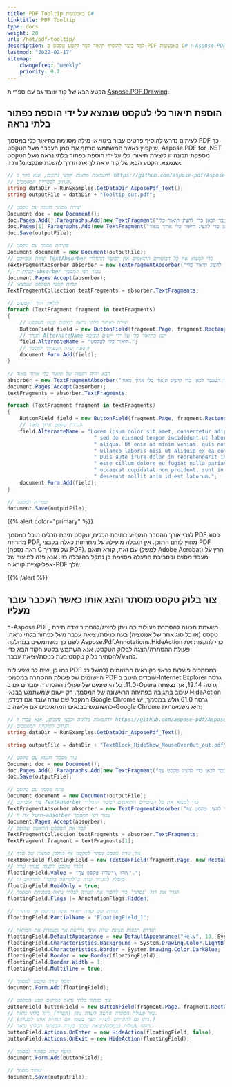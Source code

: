 ```yaml
---
title: PDF Tooltip באמצעות C#
linktitle: PDF Tooltip
type: docs
weight: 20
url: /net/pdf-tooltip/
description: למד כיצד להוסיף תיאור קצר לקטע טקסט ב-PDF באמצעות C# ו-Aspose.PDF
lastmod: "2022-02-17"
sitemap:
    changefreq: "weekly"
    priority: 0.7
---
```

<script type="application/ld+json">
{
    "@context": "https://schema.org",
    "@type": "TechArticle",
    "headline": "PDF Tooltip באמצעות C#",
    "alternativeHeadline": "הוספת תיאור קצר ל-PDF לטקסט",
    "author": {
        "@type": "Person",
        "name":"Anastasiia Holub",
        "givenName": "Anastasiia",
        "familyName": "Holub",
        "url":"https://www.linkedin.com/in/anastasiia-holub-750430225/"
    },
    "genre": "יצירת מסמך PDF",
    "keywords": "pdf, c#, הוספת תיאור קצר ל-pdf",
    "wordcount": "302",
    "proficiencyLevel":"מתחיל",
    "publisher": {
        "@type": "Organization",
        "name": "צוות מסמכי Aspose.PDF",
        "url": "https://products.aspose.com/pdf",
        "logo": "https://www.aspose.cloud/templates/aspose/img/products/pdf/aspose_pdf-for-net.svg",
        "alternateName": "Aspose",
        "sameAs": [
            "https://facebook.com/aspose.pdf/",
            "https://twitter.com/asposepdf",
            "https://www.youtube.com/channel/UCmV9sEg_QWYPi6BJJs7ELOg/featured",
            "https://www.linkedin.com/company/aspose",
            "https://stackoverflow.com/questions/tagged/aspose",
            "https://aspose.quora.com/",
            "https://aspose.github.io/"
        ],
        "contactPoint": [
            {
                "@type": "ContactPoint",
                "telephone": "+1 903 306 1676",
                "contactType": "מכירות",
                "areaServed": "US",
                "availableLanguage": "en"
            },
            {
                "@type": "ContactPoint",
                "telephone": "+44 141 628 8900",
                "contactType": "מכירות",
                "areaServed": "GB",
                "availableLanguage": "en"
            },
            {
                "@type": "ContactPoint",
                "telephone": "+61 2 8006 6987",
                "contactType": "מכירות",
                "areaServed": "AU",
                "availableLanguage": "en"
            }
        ]
    },
    "url": "/net/pdf-tooltip/",
    "mainEntityOfPage": {
        "@type": "WebPage",
        "@id": "/net/pdf-tooltip/"
    },
    "dateModified": "2022-02-04",
    "description": "למד כיצד להוסיף תיאור קצר לקטע טקסט ב-PDF באמצעות C# ו-Aspose.PDF"
}
</script>
הקטע הבא של קוד עובד גם עם ספריית [Aspose.PDF.Drawing](/pdf/net/drawing/).

## הוספת תיאור כלי לטקסט שנמצא על ידי הוספת כפתור בלתי נראה

לעיתים נדרש להוסיף פרטים עבור ביטוי או מילה מסוימת כתיאור כלי במסמך PDF כך שיקפוץ כאשר המשתמש מרחף את סמן העכבר מעל הטקסט. Aspose.PDF for .NET מספקת תכונה זו ליצירת תיאורי כלי על ידי הוספת כפתור בלתי נראה מעל הטקסט שנמצא. הקטע הבא של קוד יראה לך את הדרך להשגת פונקציונליות זו:

```csharp
// לדוגמאות מלאות וקבצי נתונים, אנא בקר ב https://github.com/aspose-pdf/Aspose.PDF-for-.NET
// הנתיב לספריית המסמכים.
string dataDir = RunExamples.GetDataDir_AsposePdf_Text();
string outputFile = dataDir + "Tooltip_out.pdf";

// יצירת מסמך דוגמה עם טקסט
Document doc = new Document();
doc.Pages.Add().Paragraphs.Add(new TextFragment("הזז את סמן העכבר לכאן כדי להציג תיאור כלי"));
doc.Pages[1].Paragraphs.Add(new TextFragment("הזז את סמן העכבר לכאן כדי להציג תיאור כלי ארוך מאוד"));
doc.Save(outputFile);

// פתיחת מסמך עם טקסט
Document document = new Document(outputFile);
// יצירת אובייקט TextAbsorber כדי למצוא את כל הביטויים התואמים את הביטוי הרגולרי
TextFragmentAbsorber absorber = new TextFragmentAbsorber("הזז את סמן העכבר לכאן כדי להציג תיאור כלי");
// קבלת ה-absorber עבור דפי המסמך
document.Pages.Accept(absorber);
// קבלת קטעי הטקסט שנמצאו
TextFragmentCollection textFragments = absorber.TextFragments;

// לולאה דרך הקטעים
foreach (TextFragment fragment in textFragments)
{
    // יצירת כפתור בלתי נראה במיקום קטע הטקסט
    ButtonField field = new ButtonField(fragment.Page, fragment.Rectangle);
    // הערך AlternateName יוצג כתיאור כלי על ידי יישום הצופה
    field.AlternateName = "תיאור כלי לטקסט.";
    // הוספת שדה הכפתור למסמך
    document.Form.Add(field);
}

// הבא יהיה דוגמה של תיאור כלי ארוך מאוד
absorber = new TextFragmentAbsorber("הזז את סמן העכבר לכאן כדי להציג תיאור כלי ארוך מאוד");
document.Pages.Accept(absorber);
textFragments = absorber.TextFragments;

foreach (TextFragment fragment in textFragments)
{
    ButtonField field = new ButtonField(fragment.Page, fragment.Rectangle);
    // הגדרת טקסט ארוך מאוד
    field.AlternateName = "Lorem ipsum dolor sit amet, consectetur adipiscing elit," +
                            " sed do eiusmod tempor incididunt ut labore et dolore magna" +
                            " aliqua. Ut enim ad minim veniam, quis nostrud exercitation" +
                            " ullamco laboris nisi ut aliquip ex ea commodo consequat." +
                            " Duis aute irure dolor in reprehenderit in voluptate velit" +
                            " esse cillum dolore eu fugiat nulla pariatur. Excepteur sint" +
                            " occaecat cupidatat non proident, sunt in culpa qui officia" +
                            " deserunt mollit anim id est laborum.";
    document.Form.Add(field);
}

// שמירת המסמך
document.Save(outputFile);
```
{{% alert color="primary" %}}

לגבי אורך ההסבר המופיע בתיבת הכלים, טקסט תיבת הכלים מוכל במסמך PDF כסוג מחרוזת PDF, מחוץ לזרם התוכן. אין הגבלה מועילה על מחרוזות כאלה בקבצי PDF (ראה נספח C של מדריך PDF). עם זאת, קורא תואם (למשל Adobe Acrobat) הרץ על מעבד מסוים ובסביבת הפעלה מסוימת כן נתקל בהגבלה כזו. אנא פנה לתיעוד של אפליקציית קורא ה-PDF שלך.

{{% /alert %}}

## צור בלוק טקסט מוסתר והצג אותו כאשר העכבר עובר מעליו

ב-Aspose.PDF, מיושמת תכונה להסתרת פעולות בה ניתן להציג/להסתיר שדה תיבת טקסט (או כל סוג אחר של אנוטציה) בעת כניסת/יציאת עכבר מעל כפתור בלתי נראה. לשם כך משתמשים במחלקה Aspose.Pdf.Annotations.HideAction כדי להקצות את פעולת ההסתרה/הצגה לבלוק הטקסט. אנא השתמש בקטע הקוד הבא כדי להציג/להסתיר בלוק טקסט בעת כניסת/יציאת עכבר.

כמו כן, שים לב שפעולות PDF במסמכים פועלות כראוי בקוראים התואמים (למשל
כל היישומים של פעולת ההסתרה במסמכי PDF עובדים היטב ב-Internet Explorer גרסה 11.0.
כל היישומים של פעולת ההסתרה עובדים גם ב-Opera גרסה 12.14, אך נצפתה עיכוב בתגובה בפתיחה הראשונה של המסמך.
רק יישום שמשתמש בבנאי HideAction המקבל שם שדה עובד אם דפדפן Google Chrome גרסה 61.0 גולש במסמך; יש להשתמש בבנאים המתאימים אם גלישה ב-Google Chrome היא משמעותית:

```csharp
// לדוגמאות מלאות וקבצי נתונים, אנא עברו ל https://github.com/aspose-pdf/Aspose.PDF-for-.NET
// הנתיב לתיקיית המסמכים.
string dataDir = RunExamples.GetDataDir_AsposePdf_Text();

string outputFile = dataDir + "TextBlock_HideShow_MouseOverOut_out.pdf";

// צור מסמך דוגמא עם טקסט
Document doc = new Document();
doc.Pages.Add().Paragraphs.Add(new TextFragment("הזז את סמן העכבר לכאן כדי להציג טקסט צף"));
doc.Save(outputFile);

// פתח מסמך עם טקסט
Document document = new Document(outputFile);
// צור אובייקט TextAbsorber כדי למצוא את כל הביטויים התואמים לביטוי הרגולרי
TextFragmentAbsorber absorber = new TextFragmentAbsorber("הזז את סמן העכבר לכאן כדי להציג טקסט צף");
// הפעל את ה-absorber עבור דפי המסמך
document.Pages.Accept(absorber);
// קבל את הטקסט הראשון שהופק
TextFragmentCollection textFragments = absorber.TextFragments;
TextFragment fragment = textFragments[1];

// צור שדה טקסט נסתר לטקסט צף במלבן המצוין של הדף
TextBoxField floatingField = new TextBoxField(fragment.Page, new Rectangle(100, 700, 220, 740));
// הגדר טקסט להצגה כערך שדה
floatingField.Value = "זהו \"שדה טקסט צף\".";
// מומלץ להגדיר שדה כ'לקריאה בלבד' לתרחיש זה
floatingField.ReadOnly = true;
// הגדר את דגל 'נסתר' כדי להפוך את השדה לבלתי נראה בפתיחת המסמך
floatingField.Flags |= AnnotationFlags.Hidden;

// הגדרת שם שדה ייחודי אינה נדרשת אך מותרת
floatingField.PartialName = "FloatingField_1";

// הגדרת תכונות תצוגת שדה אינה נדרשת אך משפרת את המראה
floatingField.DefaultAppearance = new DefaultAppearance("Helv", 10, System.Drawing.Color.Blue);
floatingField.Characteristics.Background = System.Drawing.Color.LightBlue;
floatingField.Characteristics.Border = System.Drawing.Color.DarkBlue;
floatingField.Border = new Border(floatingField);
floatingField.Border.Width = 1;
floatingField.Multiline = true;

// הוסף שדה טקסט למסמך
document.Form.Add(floatingField);

// צור כפתור בלתי נראה במיקום קטע הטקסט
ButtonField buttonField = new ButtonField(fragment.Page, fragment.Rectangle);
// צור פעולת הסתרה חדשה לשדה נתון (הערה) ודגל בלתי נראה.
// (ניתן גם להתייחס לשדה הצף בשמו אם הגדרת אותו למעלה.)
// הוסף פעולות בכניסת/יציאת עכבר בשדה הכפתור הבלתי נראה
buttonField.Actions.OnEnter = new HideAction(floatingField, false);
buttonField.Actions.OnExit = new HideAction(floatingField);

// הוסף שדה כפתור למסמך
document.Form.Add(buttonField);

// שמור מסמך
document.Save(outputFile);
```

<script type="application/ld+json">
{
    "@context": "http://schema.org",
    "@type": "SoftwareApplication",
    "name": "ספריית Aspose.PDF עבור .NET",
    "image": "https://www.aspose.cloud/templates/aspose/img/products/pdf/aspose_pdf-for-net.svg",
    "url": "https://www.aspose.com/",
    "publisher": {
        "@type": "Organization",
        "name": "Aspose.PDF",
        "url": "https://products.aspose.com/pdf",
        "logo": "https://www.aspose.cloud/templates/aspose/img/products/pdf/aspose_pdf-for-net.svg",
        "alternateName": "Aspose",
        "sameAs": [
            "https://facebook.com/aspose.pdf/",
            "https://twitter.com/asposepdf",
            "https://www.youtube.com/channel/UCmV9sEg_QWYPi6BJJs7ELOg/featured",
            "https://www.linkedin.com/company/aspose",
            "https://stackoverflow.com/questions/tagged/aspose",
            "https://aspose.quora.com/",
            "https://aspose.github.io/"
        ],
        "contactPoint": [
            {
                "@type": "ContactPoint",
                "telephone": "+1 903 306 1676",
                "contactType": "מכירות",
                "areaServed": "ארה\"ב",
                "availableLanguage": "אנגלית"
            },
            {
                "@type": "ContactPoint",
                "telephone": "+44 141 628 8900",
                "contactType": "מכירות",
                "areaServed": "בריטניה",
                "availableLanguage": "אנגלית"
            },
            {
                "@type": "ContactPoint",
                "telephone": "+61 2 8006 6987",
                "contactType": "מכירות",
                "areaServed": "אוסטרליה",
                "availableLanguage": "אנגלית"
            }
        ]
    },
    "offers": {
        "@type": "Offer",
        "price": "1199",
        "priceCurrency": "USD"
    },
    "applicationCategory": "ספריית עיבוד PDF עבור .NET",
    "downloadUrl": "https://www.nuget.org/packages/Aspose.PDF/",
    "operatingSystem": "Windows, MacOS, Linux",
    "screenshot": "https://docs.aspose.com/pdf/net/create-pdf-document/screenshot.png",
    "softwareVersion": "2022.1",
    "aggregateRating": {
        "@type": "AggregateRating",
        "ratingValue": "5",
        "ratingCount": "16"
    }
}
</script>
```

